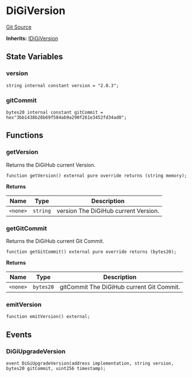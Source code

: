 # DiGiVersion
[Git Source](https://github.com/digiv3rse/core-contracts/blob/5454b58664fab805b6888a68ff40915d251f32f3/contracts/base/DiGiVersion.sol)

**Inherits:**
[IDiGiVersion](/contracts/interfaces/IDiGiVersion.sol/interface.IDiGiVersion.md)


## State Variables
### version

```solidity
string internal constant version = "2.0.3";
```


### gitCommit

```solidity
bytes20 internal constant gitCommit = hex"3bb1438b28b69f584ab9a290f261e3452fd34ad0";
```


## Functions
### getVersion

Returns the DiGiHub current Version.


```solidity
function getVersion() external pure override returns (string memory);
```
**Returns**

|Name|Type|Description|
|----|----|-----------|
|`<none>`|`string`|version The DiGiHub current Version.|


### getGitCommit

Returns the DiGiHub current Git Commit.


```solidity
function getGitCommit() external pure override returns (bytes20);
```
**Returns**

|Name|Type|Description|
|----|----|-----------|
|`<none>`|`bytes20`|gitCommit The DiGiHub current Git Commit.|


### emitVersion


```solidity
function emitVersion() external;
```

## Events
### DiGiUpgradeVersion

```solidity
event DiGiUpgradeVersion(address implementation, string version, bytes20 gitCommit, uint256 timestamp);
```

